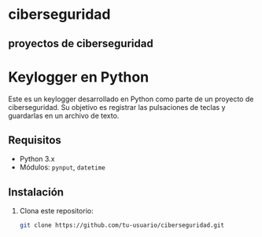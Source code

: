# ciberseguridad
## proyectos de ciberseguridad
# Keylogger en Python

Este es un keylogger desarrollado en Python como parte de un proyecto de ciberseguridad. Su objetivo es registrar las pulsaciones de teclas y guardarlas en un archivo de texto.

## Requisitos
- Python 3.x
- Módulos: `pynput`, `datetime`

## Instalación
1. Clona este repositorio:
   ```bash
   git clone https://github.com/tu-usuario/ciberseguridad.git

